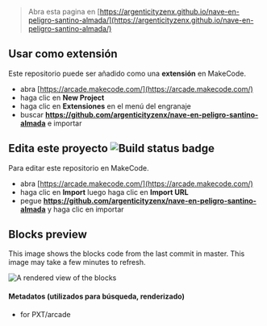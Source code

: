  


> Abra esta pagina en [https://argenticityzenx.github.io/nave-en-peligro-santino-almada/](https://argenticityzenx.github.io/nave-en-peligro-santino-almada/)

## Usar como extensión

Este repositorio puede ser añadido como una **extensión** en MakeCode.

* abra [https://arcade.makecode.com/](https://arcade.makecode.com/)
* haga clic en **New Project**
* haga clic en **Extensiones** en el menú del engranaje
* buscar **https://github.com/argenticityzenx/nave-en-peligro-santino-almada** e importar

## Edita este proyecto ![Build status badge](https://github.com/argenticityzenx/nave-en-peligro-santino-almada/workflows/MakeCode/badge.svg)

Para editar este repositorio en MakeCode.

* abra [https://arcade.makecode.com/](https://arcade.makecode.com/)
* haga clic en **Import** luego haga clic en **Import URL**
* pegue **https://github.com/argenticityzenx/nave-en-peligro-santino-almada** y haga clic en importar

## Blocks preview

This image shows the blocks code from the last commit in master.
This image may take a few minutes to refresh.

![A rendered view of the blocks](https://github.com/argenticityzenx/nave-en-peligro-santino-almada/raw/master/.github/makecode/blocks.png)

#### Metadatos (utilizados para búsqueda, renderizado)

* for PXT/arcade
<script src="https://makecode.com/gh-pages-embed.js"></script><script>makeCodeRender("{{ site.makecode.home_url }}", "{{ site.github.owner_name }}/{{ site.github.repository_name }}");</script>
